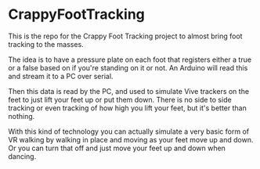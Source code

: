 # CrappyFootTracking
This is the repo for the Crappy Foot Tracking project to almost bring foot tracking to the masses.


The idea is to have a pressure plate on each foot that registers either a true or a false based on if you're standing on it or not. An Arduino will read this and stream it to a PC over serial.


Then this data is read by the PC, and used to simulate Vive trackers on the feet to just lift your feet up or put them down. There is no side to side tracking or even tracking of how high you lift your feet, but it's better than nothing.


With this kind of technology you can actually simulate a very basic form of VR walking by walking in place and moving as your feet move up and down. Or you can turn that off and just move your feet up and down when dancing.